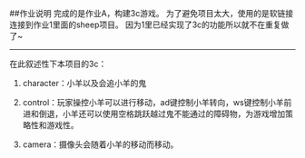 ##作业说明
完成的是作业A，构建3c游戏。
为了避免项目太大，使用的是软链接连接到作业1里面的sheep项目。
因为1里已经实现了3c的功能所以就不在重复做了\~

---

在此叙述性下本项目的3c：

1. character：小羊以及会追小羊的鬼


2. control：玩家操控小羊可以进行移动，ad键控制小羊转向，ws键控制小羊前进和倒退，小羊还可以使用空格跳跃越过鬼不能通过的障碍物，为游戏增加策略性和游戏性。
3. camera：摄像头会随着小羊的移动而移动。